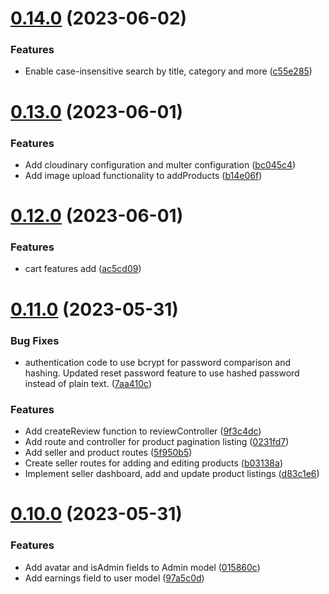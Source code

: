 # [0.14.0](https://github.com/hossainchisty/eCommerce-Backend-API/compare/v0.13.0...v0.14.0) (2023-06-02)


### Features

* Enable case-insensitive search by title, category and more ([c55e285](https://github.com/hossainchisty/eCommerce-Backend-API/commit/c55e2857480ee7e79a027ca766528fe68fca263f))



# [0.13.0](https://github.com/hossainchisty/eCommerce-Backend-API/compare/v0.12.0...v0.13.0) (2023-06-01)


### Features

* Add cloudinary configuration and multer configuration ([bc045c4](https://github.com/hossainchisty/eCommerce-Backend-API/commit/bc045c4b76ed9b3b34abc2aade26036055e856f8))
* Add image upload functionality to addProducts ([b14e06f](https://github.com/hossainchisty/eCommerce-Backend-API/commit/b14e06f2c092a949e3dcd59f4b5b5722ddc9aefe))



# [0.12.0](https://github.com/hossainchisty/eCommerce-Backend-API/compare/v0.11.0...v0.12.0) (2023-06-01)


### Features

* cart features add ([ac5cd09](https://github.com/hossainchisty/eCommerce-Backend-API/commit/ac5cd094fe5b2eed6d56b48ddcc47db0d72a32a8))



# [0.11.0](https://github.com/hossainchisty/eCommerce-Backend-API/compare/v0.10.0...v0.11.0) (2023-05-31)


### Bug Fixes

* authentication code to use bcrypt for password comparison and hashing. Updated reset password feature to use hashed password instead of plain text. ([7aa410c](https://github.com/hossainchisty/eCommerce-Backend-API/commit/7aa410cf53e6b8ace264d6e94ec8ac1ca4a20004))


### Features

* Add createReview function to reviewController ([9f3c4dc](https://github.com/hossainchisty/eCommerce-Backend-API/commit/9f3c4dc47fc6a1783d1182eab43f85a701552ac6))
* Add route and controller for product pagination listing ([0231fd7](https://github.com/hossainchisty/eCommerce-Backend-API/commit/0231fd73572392c7c9636ea75c3e49b94579eaf5))
* Add seller and product routes ([5f950b5](https://github.com/hossainchisty/eCommerce-Backend-API/commit/5f950b595b99b46ec53b9eb74d66ed61098b5052))
* Create seller routes for adding and editing products ([b03138a](https://github.com/hossainchisty/eCommerce-Backend-API/commit/b03138a787a13192ff514cbb6a43a92c2ac53127))
* Implement seller dashboard, add and update product listings ([d83c1e6](https://github.com/hossainchisty/eCommerce-Backend-API/commit/d83c1e6cfd49dca4c9c86201da3d7936c51cc208))



# [0.10.0](https://github.com/hossainchisty/eCommerce-Backend-API/compare/v0.9.0...v0.10.0) (2023-05-31)


### Features

* Add avatar and isAdmin fields to Admin model ([015860c](https://github.com/hossainchisty/eCommerce-Backend-API/commit/015860c9e66e471dc34f76bd05e7c72914255e22))
* Add earnings field to user model ([97a5c0d](https://github.com/hossainchisty/eCommerce-Backend-API/commit/97a5c0df82c29e02d980e25c7b8f0ad3aec3c5cd))




